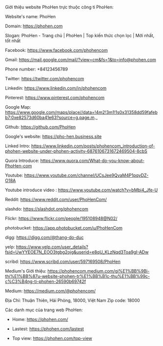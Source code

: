 

Giới thiệu website PhoHen trực thuộc công ti PhoHen:

Website's name: PhoHen

Domain: https://phohen.com

Slogan: PhoHen - Trang chủ | PhoHen | Top kiến thức chọn lọc | Mới nhất, tốt nhất

Facebook: https://www.facebook.com/phohencom

Gmail: https://mail.google.com/mail/?view=cm&fs=1&to=info@phohen.com

Phone number: +84123456789

Twitter: https://twitter.com/phohencom

Linkedin: https://www.linkedin.com/in/phohencom

Pinterest: https://www.pinterest.com/phohencom

Google Map: https://www.google.com/maps/place//data=!4m2!3m1!1s0x31358dd59fafebb7:0xe82573d60ba41e63?source=g.page.m._

Github: https://github.com/PhoHen

Google's website: https://pho-hen.business.site

Linked Intro: https://www.linkedin.com/posts/phohencom_introduction-of-phohen-website-under-phohen-activity-6876106731672469504-8cbS

Quora Introduce: https://www.quora.com/What-do-you-know-about-PhoHen-com

Youtube: https://www.youtube.com/channel/UCsJee9QvaM4P1pqvDZ-O18A

Youtube introduce video : https://www.youtube.com/watch?v=bMbi4_Jfe-U

Reddit: https://www.reddit.com/user/PhoHenCom/

slashdo: https://slashdot.org/phohencom

Flickr: https://www.flickr.com/people/195108948@N02/

photobucket: https://app.photobucket.com/u/PhoHenCom

digg: https://digg.com/@thang-do-duc

yelp: https://www.yelp.com/user_details?fsid=UwYYEOE7N_EOO3tgbg2ojg&userid=e8qU_KLzNqd3Toa9gI-ADw

scribd: https://www.scribd.com/user/597169508/PhoHen

Medium's Giới thiệu: https://phohencom.medium.com/gi%E1%BB%9Bi-thi%E1%BB%87u-website-phohen-tr%E1%BB%B1c-thu%E1%BB%99c-c%C3%B4ng-ti-phohen-26590b69742f

Medium: https://medium.com/@phohencom/



Địa Chỉ: Thuận Thiên, Hải Phòng, 18000, Việt Nam
Zip code: 18000

Các danh mục của trang web  PhoHen:

+ Home: https://phohen.com/

+ Lastest: https://phohen.com/lastest

+ Top view: https://phohen.com/top-view

